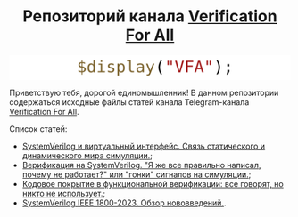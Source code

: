<center>
<h1> Репозиторий канала <a href= "https://t.me/verif_for_all">Verification For All</a></h1>
</center>

<img src="common/vfa.svg" align="center"><br>

Приветствую тебя, дорогой единомышленник! В данном репозитории содержаться исходные файлы статей канала Telegram-канала [Verification For All](https://t.me/verif_for_all).

Список статей:

- [SystemVerilog и виртуальный интерфейс. Связь статического и динамического мира симуляции.](./articles/virtual_intf/README.md);
- [Верификация на SystemVerilog. "Я же все правильно написал, почему не работает?" или "гонки" сигналов на симуляции.](./articles/race_condition/README.md);
- [Кодовое покрытие в функциональной верификации: все говорят, но никто не использует.](./articles/code_coverage/README.md);
- [SystemVerilog IEEE 1800-2023. Обзор нововведений.](./articles/sv_ieee_2023/README.md).

